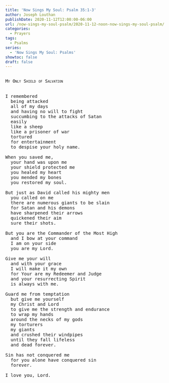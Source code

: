 ```yaml
---
title: 'Now Sings My Soul: Psalm 35:1-3'
author: Joseph Louthan
publishDate: 2020-11-12T12:00:00-06:00
url: /now-sings-my-soul-psalm/2020-11-12-noon-now-sings-my-soul-psalm/
categories:
  - Prayers
tags:
  - Psalms
series:
  - 'Now Sings My Soul: Psalms'
showtoc: false
draft: false
---
```

<pre>
<div style="font-variant: small-caps;">
My Only Shield of Salvation
</div>
&nbsp;
I remembered
  being attacked
  all of my days
  and having no will to fight
  succumbing to the attacks of Satan
  easily
  like a sheep
  like a prisoner of war
  tortured
  for entertainment
  to despise your holy name.

When you saved me,
  your hand was upon me
  your shield protected me
  you healed my heart
  you mended my bones
  you restored my soul.

But just as David called his mighty men
  you called on me
  there are numerous giants to be slain
  for Satan and his demons
  have sharpened their arrows
  quickened their aim
  sure their shots.

But you are the Commander of the Most High
  and I bow at your command
  I am on your side
  you are my Lord.

Give me your will
  and with your grace
  I will make it my own
  for Your are my Redeemer and Judge
  and your resurrecting Spirit
  is always with me.

Guard me from temptation
  but give me yourself
  my Christ and Lord
  to give me the strength and endurance
  to wrap my hands
  around the necks of my gods
  my torturers
  my giants
  and crushed their windpipes
  until they fall lifeless
  and dead forever.

Sin has not conquered me
  for you alone have conquered sin
  forever.

I love you, Lord.
</pre>
